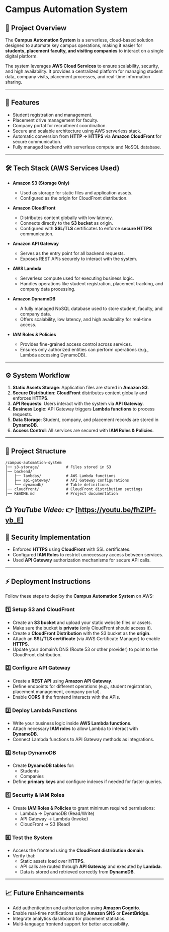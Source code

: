 # Campus Automation System  

## 📌 Project Overview  
The **Campus Automation System** is a serverless, cloud-based solution designed to automate key campus operations, making it easier for **students, placement faculty, and visiting companies** to interact on a single digital platform.  

The system leverages **AWS Cloud Services** to ensure scalability, security, and high availability. It provides a centralized platform for managing student data, company visits, placement processes, and real-time information sharing.  

---

## 🚀 Features  
- Student registration and management.  
- Placement drive management for faculty.  
- Company portal for recruitment coordination.  
- Secure and scalable architecture using AWS serverless stack.  
- Automatic conversion from **HTTP → HTTPS** via **Amazon CloudFront** for secure communication.  
- Fully managed backend with serverless compute and NoSQL database.  

---

## 🛠️ Tech Stack (AWS Services Used)  

- **Amazon S3 (Storage Only)**  
  - Used as storage for static files and application assets.  
  - Configured as the origin for CloudFront distribution.  

- **Amazon CloudFront**  
  - Distributes content globally with low latency.  
  - Connects directly to the **S3 bucket** as origin.  
  - Configured with **SSL/TLS** certificates to enforce **secure HTTPS** communication.  

- **Amazon API Gateway**  
  - Serves as the entry point for all backend requests.  
  - Exposes REST APIs securely to interact with the system.  

- **AWS Lambda**  
  - Serverless compute used for executing business logic.  
  - Handles operations like student registration, placement tracking, and company data processing.  

- **Amazon DynamoDB**  
  - A fully managed NoSQL database used to store student, faculty, and company data.  
  - Offers scalability, low latency, and high availability for real-time access.  

- **IAM Roles & Policies**  
  - Provides fine-grained access control across services.  
  - Ensures only authorized entities can perform operations (e.g., Lambda accessing DynamoDB).  

---

## ⚙️ System Workflow  

1. **Static Assets Storage**: Application files are stored in **Amazon S3**.  
2. **Secure Distribution**: **CloudFront** distributes content globally and enforces **HTTPS**.  
3. **API Requests**: Users interact with the system via **API Gateway**.  
4. **Business Logic**: API Gateway triggers **Lambda functions** to process requests.  
5. **Data Storage**: Student, company, and placement records are stored in **DynamoDB**.  
6. **Access Control**: All services are secured with **IAM Roles & Policies**.  

---

## 📂 Project Structure  

```
/campus-automation-system
│── s3-storage/            # Files stored in S3
│── backend/
│   ├── lambdas/           # AWS Lambda functions
│   ├── api-gateway/       # API Gateway configurations
│   └── dynamodb/          # Table definitions
│── cloudfront/            # CloudFront distribution settings
│── README.md              # Project documentation
```
📺 *YouTube Video:* 👉 \[https://youtu.be/fhZlPf-yb_E]
---

## 🔐 Security Implementation  
- Enforced **HTTPS** using **CloudFront** with SSL certificates.  
- Configured **IAM Roles** to restrict unnecessary access between services.  
- Used **API Gateway** authorization mechanisms for secure API calls.  

---

## ⚡ Deployment Instructions  

Follow these steps to deploy the **Campus Automation System** on AWS:  

### 1️⃣ Setup S3 and CloudFront  
- Create an **S3 bucket** and upload your static website files or assets.  
- Make sure the bucket is **private** (only CloudFront should access it).  
- Create a **CloudFront Distribution** with the S3 bucket as the **origin**.  
- Attach an **SSL/TLS certificate** (via AWS Certificate Manager) to enable **HTTPS**.  
- Update your domain’s DNS (Route 53 or other provider) to point to the CloudFront distribution.  

### 2️⃣ Configure API Gateway  
- Create a **REST API** using **Amazon API Gateway**.  
- Define endpoints for different operations (e.g., student registration, placement management, company portal).  
- Enable **CORS** if the frontend interacts with the APIs.  

### 3️⃣ Deploy Lambda Functions  
- Write your business logic inside **AWS Lambda functions**.  
- Attach necessary **IAM roles** to allow Lambda to interact with **DynamoDB**.  
- Connect Lambda functions to API Gateway methods as integrations.  

### 4️⃣ Setup DynamoDB  
- Create **DynamoDB tables** for:  
  - Students  
  - Companies   
- Define **primary keys** and configure indexes if needed for faster queries.  

### 5️⃣ Security & IAM Roles  
- Create **IAM Roles & Policies** to grant minimum required permissions:  
  - Lambda → DynamoDB (Read/Write)  
  - API Gateway → Lambda (Invoke)  
  - CloudFront → S3 (Read)  

### 6️⃣ Test the System  
- Access the frontend using the **CloudFront distribution domain**.  
- Verify that:  
  - Static assets load over **HTTPS**.  
  - API calls are routed through **API Gateway** and executed by **Lambda**.  
  - Data is stored and retrieved correctly from **DynamoDB**.  

---

## 📈 Future Enhancements  
- Add authentication and authorization using **Amazon Cognito**.  
- Enable real-time notifications using **Amazon SNS** or **EventBridge**.  
- Integrate analytics dashboard for placement statistics.  
- Multi-language frontend support for better accessibility.  


